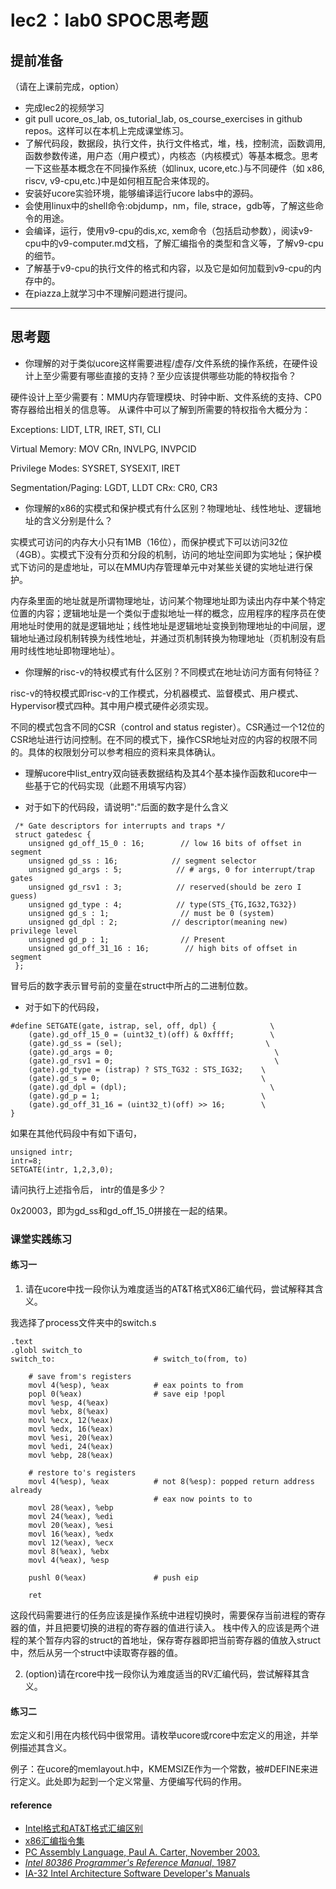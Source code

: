 # lec2：lab0 SPOC思考题

## **提前准备**
（请在上课前完成，option）

- 完成lec2的视频学习
- git pull ucore_os_lab, os_tutorial_lab, os_course_exercises  in github repos。这样可以在本机上完成课堂练习。
- 了解代码段，数据段，执行文件，执行文件格式，堆，栈，控制流，函数调用,函数参数传递，用户态（用户模式），内核态（内核模式）等基本概念。思考一下这些基本概念在不同操作系统（如linux, ucore,etc.)与不同硬件（如 x86, riscv, v9-cpu,etc.)中是如何相互配合来体现的。
- 安装好ucore实验环境，能够编译运行ucore labs中的源码。
- 会使用linux中的shell命令:objdump，nm，file, strace，gdb等，了解这些命令的用途。
- 会编译，运行，使用v9-cpu的dis,xc, xem命令（包括启动参数），阅读v9-cpu中的v9\-computer.md文档，了解汇编指令的类型和含义等，了解v9-cpu的细节。
- 了解基于v9-cpu的执行文件的格式和内容，以及它是如何加载到v9-cpu的内存中的。
- 在piazza上就学习中不理解问题进行提问。

---

## 思考题

- 你理解的对于类似ucore这样需要进程/虚存/文件系统的操作系统，在硬件设计上至少需要有哪些直接的支持？至少应该提供哪些功能的特权指令？

硬件设计上至少需要有：MMU内存管理模块、时钟中断、文件系统的支持、CP0寄存器给出相关的信息等。
从课件中可以了解到所需要的特权指令大概分为：

Exceptions: LIDT, LTR, IRET, STI, CLI

Virtual Memory: MOV CRn, INVLPG, INVPCID 

Privilege Modes: SYSRET, SYSEXIT, IRET 

Segmentation/Paging: LGDT, LLDT CRx: CR0, CR3

- 你理解的x86的实模式和保护模式有什么区别？物理地址、线性地址、逻辑地址的含义分别是什么？

实模式可访问的内存大小只有1MB（16位），而保护模式下可以访问32位（4GB）。实模式下没有分页和分段的机制，访问的地址空间即为实地址；保护模式下访问的是虚地址，可以在MMU内存管理单元中对某些关键的实地址进行保护。

内存条里面的地址就是所谓物理地址，访问某个物理地址即为读出内存中某个特定位置的内容；逻辑地址是一个类似于虚拟地址一样的概念，应用程序的程序员在使用地址时使用的就是逻辑地址；线性地址是逻辑地址变换到物理地址的中间层，逻辑地址通过段机制转换为线性地址，并通过页机制转换为物理地址（页机制没有启用时线性地址即物理地址）。

- 你理解的risc-v的特权模式有什么区别？不同模式在地址访问方面有何特征？

risc-v的特权模式即risc-v的工作模式，分机器模式、监督模式、用户模式、Hypervisor模式四种。其中用户模式硬件必须实现。

不同的模式包含不同的CSR（control and status register）。CSR通过一个12位的CSR地址进行访问控制。在不同的模式下，操作CSR地址对应的内容的权限不同的。具体的权限划分可以参考相应的资料来具体确认。


- 理解ucore中list_entry双向链表数据结构及其4个基本操作函数和ucore中一些基于它的代码实现（此题不用填写内容）

- 对于如下的代码段，请说明":"后面的数字是什么含义
```
 /* Gate descriptors for interrupts and traps */
 struct gatedesc {
    unsigned gd_off_15_0 : 16;        // low 16 bits of offset in segment
    unsigned gd_ss : 16;            // segment selector
    unsigned gd_args : 5;            // # args, 0 for interrupt/trap gates
    unsigned gd_rsv1 : 3;            // reserved(should be zero I guess)
    unsigned gd_type : 4;            // type(STS_{TG,IG32,TG32})
    unsigned gd_s : 1;                // must be 0 (system)
    unsigned gd_dpl : 2;            // descriptor(meaning new) privilege level
    unsigned gd_p : 1;                // Present
    unsigned gd_off_31_16 : 16;        // high bits of offset in segment
 };
```

冒号后的数字表示冒号前的变量在struct中所占的二进制位数。

- 对于如下的代码段，

```
#define SETGATE(gate, istrap, sel, off, dpl) {            \
    (gate).gd_off_15_0 = (uint32_t)(off) & 0xffff;        \
    (gate).gd_ss = (sel);                                \
    (gate).gd_args = 0;                                    \
    (gate).gd_rsv1 = 0;                                    \
    (gate).gd_type = (istrap) ? STS_TG32 : STS_IG32;    \
    (gate).gd_s = 0;                                    \
    (gate).gd_dpl = (dpl);                                \
    (gate).gd_p = 1;                                    \
    (gate).gd_off_31_16 = (uint32_t)(off) >> 16;        \
}
```
如果在其他代码段中有如下语句，
```
unsigned intr;
intr=8;
SETGATE(intr, 1,2,3,0);
```
请问执行上述指令后， intr的值是多少？

0x20003，即为gd_ss和gd_off_15_0拼接在一起的结果。

### 课堂实践练习

#### 练习一

1. 请在ucore中找一段你认为难度适当的AT&T格式X86汇编代码，尝试解释其含义。

我选择了process文件夹中的switch.s

```
.text
.globl switch_to
switch_to:                      # switch_to(from, to)

    # save from's registers
    movl 4(%esp), %eax          # eax points to from
    popl 0(%eax)                # save eip !popl
    movl %esp, 4(%eax)
    movl %ebx, 8(%eax)
    movl %ecx, 12(%eax)
    movl %edx, 16(%eax)
    movl %esi, 20(%eax)
    movl %edi, 24(%eax)
    movl %ebp, 28(%eax)

    # restore to's registers
    movl 4(%esp), %eax          # not 8(%esp): popped return address already
                                # eax now points to to
    movl 28(%eax), %ebp
    movl 24(%eax), %edi
    movl 20(%eax), %esi
    movl 16(%eax), %edx
    movl 12(%eax), %ecx
    movl 8(%eax), %ebx
    movl 4(%eax), %esp

    pushl 0(%eax)               # push eip

    ret
```
这段代码需要进行的任务应该是操作系统中进程切换时，需要保存当前进程的寄存器的值，并且把要切换的进程的寄存器的值进行读入。
栈中传入的应该是两个进程的某个暂存内容的struct的首地址，保存寄存器即把当前寄存器的值放入struct中，然后从另一个struct中读取寄存器的值。

2. (option)请在rcore中找一段你认为难度适当的RV汇编代码，尝试解释其含义。

#### 练习二

宏定义和引用在内核代码中很常用。请枚举ucore或rcore中宏定义的用途，并举例描述其含义。

例子：在ucore的memlayout.h中，KMEMSIZE作为一个常数，被#DEFINE来进行定义。此处即为起到一个定义常量、方便编写代码的作用。

#### reference
 - [Intel格式和AT&T格式汇编区别](http://www.cnblogs.com/hdk1993/p/4820353.html)
 - [x86汇编指令集  ](http://hiyyp1234.blog.163.com/blog/static/67786373200981811422948/)
 - [PC Assembly Language, Paul A. Carter, November 2003.](https://pdos.csail.mit.edu/6.828/2016/readings/pcasm-book.pdf)
 - [*Intel 80386 Programmer's Reference Manual*, 1987](https://pdos.csail.mit.edu/6.828/2016/readings/i386/toc.htm)
 - [IA-32 Intel Architecture Software Developer's Manuals](http://www.intel.com/content/www/us/en/processors/architectures-software-developer-manuals.html)
